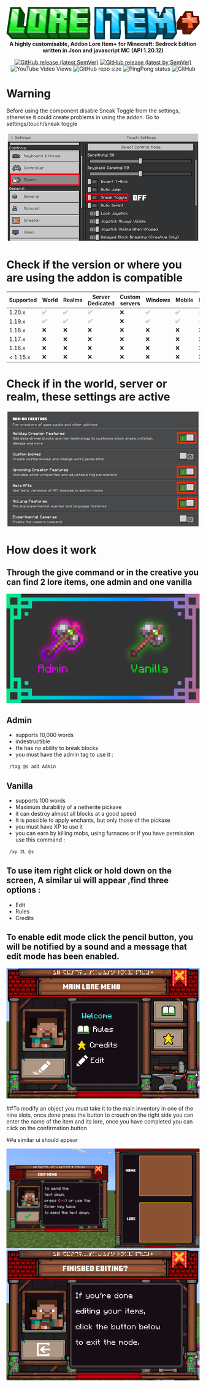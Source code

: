 <p align="center">
     <a href="https://mcpedl.com/floating-text-addon-2/">
		<picture>
			<source srcset="https://github.com/DeathAruban/Lore-Item-MCBE/blob/main/img/lore_item+.png" media="(prefers-color-scheme: dark)">
			<img src="https://github.com/DeathAruban/Lore-Item-MCBE/blob/main/img/lore_item+.png" loading="eager" />
		</picture>
	</a><br>
	<b>A highly customisable, Addon Lore Item+ for Minecraft: Bedrock Edition written in Json and javascript MC (API 1.20.12)</b>
</p>
<p align="center">
	<a href="https://github.com/DeathAruban/Lore-Item-MCBE/releases/latest"><img alt="GitHub release (latest SemVer)" src="https://img.shields.io/github/v/release/DeathAruban/Lore-Item-MCBE?label=release&sort=semver"></a>
	<a href="https://github.com/DeathAruban/Lore-Item-MCBE/releases/latest"><img alt="GitHub release (latest by SemVer)" src="https://img.shields.io/github/downloads/DeathAruban/Lore-Item-MCBE/latest/total?sort=semver"></a>
<img alt="YouTube Video Views" src="https://img.shields.io/youtube/views/-xR-FUy7Jjk?style=social">
<img alt="GitHub repo size" src="https://img.shields.io/github/repo-size/DeathAruban/Lore-Item-MCBE">
<img alt="PingPong status" src="https://img.shields.io/pingpong/status/sp_7b7ce509b36c47ee9b20d041d018dc0a">
<img alt="GitHub" src="https://img.shields.io/github/license/DeathAruban/Lore-Item-MCBE">
</p>

# Warning
Before using the component disable Sneak Toggle from the settings,
otherwise it could create problems in using the addon.
Go to settings/touch/sneak toggle 
<p align="center">
     <a>
		<picture>
			<img src="https://github.com/DeathAruban/Lore-Item-MCBE/blob/main/img/settings_off.png" loading="eager" />
		</picture>
	</a><br>
</p>


# Check if the version or where you are using the addon is compatible

| Supported | World | Realms |Server Dedicated | Custom servers | Windows | Mobile | PS4/PS5 | Xbox | Nintendo Switch |
| ------- | ------------------ | ------------------ | ------------------ | ------------------ | ------------------ | ------------------ | ------------------ | ------------------ | ------------------ |
| 1.20.x   |:white_check_mark: | :white_check_mark: | :white_check_mark: | :x: | :white_check_mark: | :white_check_mark: | :white_check_mark: | :white_check_mark: | :white_check_mark: |
| 1.19.x   |:white_check_mark: | :white_check_mark: | :white_check_mark: | :x: | :white_check_mark: | :white_check_mark: | :white_check_mark: | :white_check_mark: | :white_check_mark: |
| 1.18.x   | :x:  | :x: | :x: | :x: | :x: | :x: | :x: | :x: | :x: | :x: | 
| 1.17.x   | :x:  | :x: | :x: | :x: | :x: | :x: | :x: | :x: | :x: | :x: |  
| 1.16.x   | :x:  | :x: | :x: | :x: | :x: | :x: | :x: | :x: | :x: | :x: | 
| < 1.15.x | :x:  | :x: | :x: | :x: | :x: | :x: | :x: | :x: | :x: | :x: |

# Check if in the world, server or realm, these settings are active
<p align="center">
     <a>
		<picture>
			<img src="https://github.com/DeathAruban/Lore-Item-MCBE/blob/main/img/add_on_creators.png" loading="eager" />
		</picture>
	</a><br>
</p>

# How does it work
## Through the give command or in the creative you can find 2 lore items, one admin and one vanilla
<p align="center">
     <a>
		<picture>
			<img src="https://github.com/DeathAruban/Lore-Item-MCBE/blob/main/img/tools.png" loading="eager" />
		</picture>
	</a><br>
</p>

## Admin
- supports 10,000 words
- indestructible
- He has no ability to break blocks
- you must have the admin tag to use it :

```bash
 /tag @s add Admin
```

## Vanilla
- supports 100 words
- Maximum durability of a netherite pickaxe
- it can destroy almost all blocks at a good speed
- It is possible to apply enchants, but only those of the pickaxe
- you must have XP to use it
- you can earn by killing mobs, using furnaces or if you have permission use this command :

```bash
 /xp 2L @s
```

## To use item right click or hold down on the screen, A similar ui will appear ,find three options :
- Edit
- Rules
- Credits

## To enable edit mode click the pencil button, you will be notified by a sound and a message that edit mode has been enabled.

<img src="https://github.com/DeathAruban/Lore-Item-MCBE/blob/main/img/ui_1.png" loading="eager" />

##To modify an object you must take it to the main inventory in one of the nine slots, once done press the button to crouch
on the right side you can enter the name of the item and its lore, once you have completed you can click on the confirmation button

##a similar ui should appear

<img src="https://github.com/DeathAruban/Lore-Item-MCBE/blob/main/img/ui_2.png" loading="eager" />
<img src="https://github.com/DeathAruban/Lore-Item-MCBE/blob/main/img/ui_3.png" loading="eager" />





